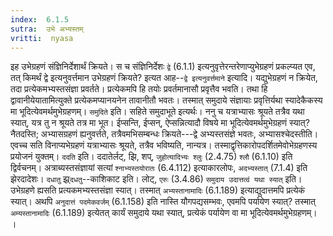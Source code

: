 ```yaml
---
index:  6.1.5
sutra:  उभे अभ्यस्तम्
vritti:  nyasa
---
```


इह उभेग्रहणं संज्ञिनिर्देशार्थं क्रियते। स च संज्ञिनिर्देशः `द्वे` (6.1.1) इत्यनुवृत्तेरन्तरेणाप्युभेग्रहणं प्रकल्प्यत एव, तत् किमर्थं द्वे इत्यनुवर्त्तमान उभेग्रहणं क्रियते? इत्यत आह--`द्वे इत्यनुवर्त्तमाने` इत्यादि। यद्युभेग्रहणं न क्रियेत, तदा प्रत्येकमभ्यस्तसंज्ञा प्रवर्तते। प्रत्येकमपि हि तयोः प्रवर्तमानासौ प्रवृत्तैव भवति। तथा हि द्वावानीयेयातामित्युक्ते प्रत्येकमप्यानयनेन तावानीतौ भवतः। तस्मात् समुदाये संज्ञायाः प्रवृत्तिर्यथा स्यादेकैकस्य मा भूदित्येवमर्थमुभेग्रहणम्। `समुदिते` इति। सहिते समुदाभूते इत्यर्थः। ननु च यत्राभ्यासः श्रूयते तत्रैव यथा स्यात्, यत्र तु न श्रूयते तत्र मा भूत। ईप्सन्ति, ईप्सन्, ऐप्सन्नित्यादौ विषये मा भूदित्येवमर्थमुभेग्रहणं स्यात्? नैतदस्ति; अभ्यासग्रहणं ह्यनुवर्त्तते, तत्रैवमभिसम्बन्धः क्रियते---द्वे अभ्यस्तसंज्ञे भवतः, अभ्यासश्चेदस्तीति। एवच्च सति विनाप्यभेग्रहणं यत्राभ्यासः श्रूयते, तत्रैव भविष्यति, नान्यत्र। तस्माद्वृत्तिकारोपदर्शितमेवोभेग्रहणस्य प्रयोजनं युक्तम्। `ददति` इति। ददातेर्लट्, झि, शप्, `जुहोत्यादिभ्यः श्लुः` (2.4.75) `श्लौ` (6.1.10) इति द्विर्वचनम्। अत्राब्यस्तसंज्ञायां सत्यां `श्नाभ्यस्तयोरातः` (6.4.112) इत्याकारलोपः, `अदभ्यस्तात्` (7.1.4) इति झेरदादेशः। `दधातु` झ्र्`दधतु`--काशिकाट इति। लोट्, `एरुः` (3.4.86)
`समुदाय उदात्तत्वं यथा स्यात्` इति। उभेग्रहणे ह्यसति प्रत्यकमभ्यस्तसंज्ञा स्यात्। तस्मात् `अभ्यस्तानामादिः` (6.1.189) इत्याद्युदात्तमपि प्रत्येकं स्यात्। अथपि `अनुदात्तं पदमेकवर्जम्` (6.1.158) इति नास्ति यौगपद्यसम्भवः, एवमपि पर्यायेण स्यात्? तस्मात् `अम्यस्तानामादिः` (6.1.189) इत्येतत् कार्यं समुदाये यथा स्यात्, प्रत्येकं पर्यायेण वा मा भूदित्येवमर्थमुभेग्रहणम्। ।

